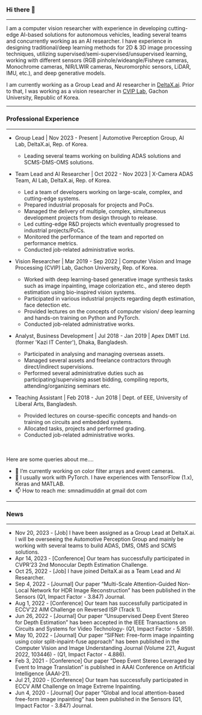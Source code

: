 ### Hi there 👋
---

I am a computer vision researcher with experience in developing cutting-edge AI-based solutions for autonomous vehicles, leading several teams and concurrently working as an AI researcher. I have experience in designing traditional/deep learning methods for 2D \& 3D image processing techniques, utilizing supervised/semi-supervised/unsupervised learning, working with different sensors (RGB pinhole/wideangle/Fisheye cameras, Monochrome cameras, NIR/LWIR cameras, Neuromorphic sensors, LiDAR, IMU, etc.), and deep generative models. 

I am currently working as a Group Lead and AI researcher in [DeltaX.ai](http://deltax.ai/renewal/eng/). Prior to that, I was working as a vision researcher in [CVIP Lab](https://sites.google.com/site/gachoncvip/home), Gachon University, Republic of Korea. 

---
### Professional Experience
---
- Group Lead | Nov 2023 - Present | Automotive Perception Group, AI Lab, DeltaX.ai, Rep. of Korea.
    - Leading several teams working on building ADAS solutions and SCMS-DMS-OMS solutions.

- Team Lead and AI Researcher | Oct 2022 - Nov 2023 | X-Camera ADAS Team, AI Lab, DeltaX.ai, Rep. of Korea.
  - Led a team of developers working on large-scale, complex, and cutting-edge systems.
  - Prepared industrial proposals for projects and PoCs.
  - Managed the delivery of multiple, complex, simultaneous development projects from design through to release.
  - Led cutting-edge R\&D projects which eventually progressed to industrial projects/PoCs.
  - Monitored the performance of the team and reported on performance metrics.
  - Conducted job-related administrative works.

- Vision Researcher | Mar 2019 - Sep 2022 | Computer Vision and Image Processing (CVIP) Lab, Gachon University, Rep. of Korea.
  - Worked with deep learning-based generative image synthesis tasks such as image inpainting, image colorization etc., and stereo depth estimation using bio-inspired vision systems. 
  - Participated in various industrial projects regarding depth estimation, face detection etc.
  - Provided lectures on the concepts of computer vision/ deep learning and hands-on training on Python and PyTorch.
  - Conducted job-related administrative works.

- Analyst, Business Development | Jul 2018 - Jan 2019 | Apex DMIT Ltd. (former 'Kazi IT Center'), Dhaka, Bangladesh.
  - Participated in analysing and managing overseas assets. 
  - Managed several assets and freelance contractors through direct/indirect supervisions.
  - Performed several administrative duties such as participating/supervising asset bidding, compiling reports, attending/organizing seminars etc. 

- Teaching Assistant | Feb 2018 - Jun 2018 | Dept. of EEE, University of Liberal Arts, Bangladesh.
  - Provided lectures on course-specific concepts and hands-on training on circuits and embedded systems.
  - Allocated tasks, projects and performed grading.
  - Conducted job-related administrative works.

<br><br>
Here are some queries about me....
<br>
- 🔭 I’m currently working on color filter arrays and event cameras.
- 💬 I usually work with PyTorch. I have experiences with TensorFlow (1.x), Keras and MATLAB. 
- 📫 How to reach me: smnadimuddin at gmail dot com
---
### News
---
- Nov 20, 2023 -   [Job] I have been assigned as a Group Lead at DeltaX.ai. I will be overseeing the Automotive Perception Group and mainly be working with several teams to build ADAS, DMS, OMS and SCMS solutions.
- Apr 14, 2023 -	[Conference] Our team has successfully participated in CVPR’23 2nd Monocular Depth Estimation Challenge.
- Oct 25, 2022 -	[Job] I have joined DeltaX.ai as a Team Lead and AI Researcher.
- Sep 4, 2022 - 	[Journal] Our paper “Multi-Scale Attention-Guided Non-Local Network for HDR Image Reconstruction” has been published in the Sensors (Q1, Impact Factor - 3.847) Journal.
- Aug 1, 2022 - 	[Conference] Our team has successfully participated in ECCV’22 AIM Challenge on Reversed ISP (Track 1).
- Jun 26, 2022 - 	[Journal] Our paper “Unsupervised Deep Event Stereo for Depth Estimation” has been accepted in the IEEE Transactions on Circuits and Systems for Video Technology- (Q1, Impact Factor - 5.859).
- May 10, 2022 - 	[Journal] Our paper “SIFNet: Free-form image inpainting using color split-inpaint-fuse approach” has been published in the Computer Vision and Image Understanding Journal (Volume 221, August 2022, 103446) - (Q1, Impact Factor - 4.886).
- Feb 3, 2021 - 	[Conference] Our paper “Deep Event Stereo Leveraged by Event to Image Translation” is published in AAAI Conference on Artificial Intelligence (AAAI-21).
- Jul 21, 2020 -	[Conference] Our team has successfully participated in ECCV AIM Challenge on Image Extreme Inpainting.
- Jun 4, 2020 -	[Journal] Our paper “Global and local attention-based free-form image inpainting” has been published in the Sensors (Q1, Impact Factor - 3.847) Journal.


<!-- - ⚡ Fun fact: I have recently stopped smoking.  -->

<!-- [Sayed Nadim's GitHub stats](https://github-readme-stats.vercel.app/api?username=sayednadim&show_icons=false&theme=gotham&count_private=true&hide=contribs)>



